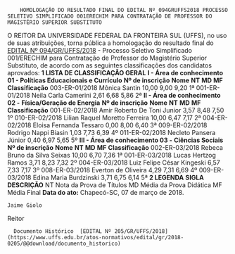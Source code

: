         HOMOLOGAÇÃO DO RESULTADO FINAL DO EDITAL Nº 094GRUFFS2018 PROCESSO SELETIVO SIMPLIFICADO 001ERECHIM PARA CONTRATAÇÃO DE PROFESSOR DO MAGISTÉRIO SUPERIOR SUBSTITUTO  

 O REITOR DA UNIVERSIDADE FEDERAL DA FRONTEIRA SUL (UFFS), no uso de suas atribuições, torna pública a homologação do resultado final do [EDITAL Nº 094/GR/UFFS/2018](https://www.uffs.edu.br/atos-normativos/edital/gr/2018-0094)  - Processo Seletivo Simplificado 001/ERECHIM para Contratação de Professor do Magistério Superior Substituto, de acordo com as seguintes classificações dos candidatos aprovados:  **1 LISTA DE CLASSIFICAÇÃO GERAL**  **I - Área de conhecimento 01 - Políticas Educacionais e Currículo**      **Nº de inscrição**    **Nome**    **NT**    **MD**    **MF**    **Classificação**      003-ER-01/2018   Mônica Santin   10,00   9,00   9,20   1ª     001-ER-01/2018   Neila Carla Camerini   2,61   6,68   5,86   2ª     **II - Área de conhecimento 02 -**  **Física/Geração de Energia**      **Nº de inscrição**    **Nome**    **NT**    **MD**    **MF**    **Classificação**      001-ER-02/2018   Amir Roberto De Toni Junior   3,57   8,48   7,50   1º     010-ER-02/2018   Lilian Raquel Moretto Ferreira   10,00   6,47   7,17   2ª     004-ER-02/2018   Eloisa Fernanda Tessaro   0,00   8,00   6,40   3ª     009-ER-02/2018   Rodrigo Nappi Biasin   1,03   7,73   6,39   4º     011-ER-02/2018   Necleto Pansera Júnior   0,40   6,97   5,65   5º     **III - Área de conhecimento 03 -**  **Ciências Sociais**      **Nº de inscrição**    **Nome**    **NT**    **MD**    **MF**    **Classificação**      002-ER-03/2018   Rebeca Bruno da Silva Seixas   10,00   6,70   7,36   1ª     001-ER-03/2018   Lucas Hertzog Ramos   3,71   8,23   7,32   2º     004-ER-03/2018   Luiz Felipe César Kingeski   6,57   7,33   7,17   3º     008-ER-03/2018   Everton de Oliveira   4,29   7,31   6,69   4º     009-ER-03/2018   Edina Maria Burdzinski   3,71   6,75   6,14   5ª      **2 LEGENDA**      **SIGLA**    **DESCRIÇÃO**      NT   Nota da Prova de Títulos     MD   Média da Prova Didática     MF   Média Final          **Data do ato:** Chapecó-SC, 07 de março de 2018.   
 

    Jaime Giolo   
 Reitor 

      Documento Histórico  [EDITAL Nº 205/GR/UFFS/2018](https://www.uffs.edu.br/atos-normativos/edital/gr/2018-0205/@@download/documento_historico)     
      